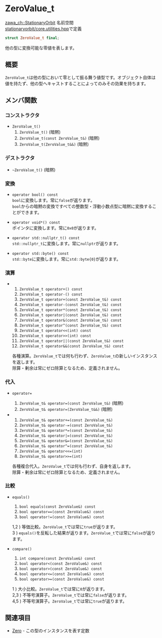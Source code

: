 # ZeroValue_t

[zawa_ch::StationaryOrbit](../../namespaces/zawa_ch/stationaryorbit.md) 名前空間  
[stationaryorbit/core.utilities.hpp](../../headers/stationaryorbit/core.utilities.hpp.md)で定義  

```C++
struct ZeroValue_t final;
```

他の型に変換可能な零値を表します。

## 概要

`ZeroValue_t`は他の型において零として振る舞う値型です。オブジェクト自体は値を持たず、他の型へキャストすることによってのみその効果を持ちます。  

## メンバ関数

### コンストラクタ

- `ZeroValue_t()`
    1. `ZeroValue_t()` (暗黙)
    2. `ZeroValue_t(const ZeroValue_t&)` (暗黙)
    3. `ZeroValue_t(ZeroValue_t&&)` (暗黙)

### デストラクタ

- `~ZeroValue_t()` (暗黙)

### 変換

- `operator bool() const`  
    `bool`に変換します。常に`false`が返ります。  
    `bool`からの暗黙の変換ですべての整数型・浮動小数点型に暗黙に変換することができます。  

- `operator void*() const`  
    ポインタに変換します。常に`0x0`が返ります。  

- `operator std::nullptr_t() const`  
    `std::nullptr_t`に変換します。常に`nullptr`が返ります。  

- `operator std::byte() const`  
    `std::byte`に変換します。常に`std::byte{0}`が返ります。  

### 演算

- 
    1. `ZeroValue_t operator+() const`  
    2. `ZeroValue_t operator-() const`  
    3. `ZeroValue_t operator+(const ZeroValue_t&) const`
    4. `ZeroValue_t operator-(const ZeroValue_t&) const`
    5. `ZeroValue_t operator*(const ZeroValue_t&) const`
    6. `ZeroValue_t operator|(const ZeroValue_t&) const`
    7. `ZeroValue_t operator&(const ZeroValue_t&) const`
    8. `ZeroValue_t operator^(const ZeroValue_t&) const`
    9. `ZeroValue_t operator<<(int) const`
    10. `ZeroValue_t operator>>(int) const`
    11. `ZeroValue_t operator||(const ZeroValue_t&) const`
    12. `ZeroValue_t operator&&(const ZeroValue_t&) const`

    各種演算。`ZeroValue_t`では何も行わず、`ZeroValue_t`の新しいインスタンスを返します。  
    除算・剰余は常にゼロ除算となるため、定義されません。  

### 代入

- `operator=`
    1. `ZeroValue_t& operator=(const ZeroValue_t&)` (暗黙)
    2. `ZeroValue_t& operator=(ZeroValue_t&&)` (暗黙)

- 
    1. `ZeroValue_t& operator+=(const ZeroValue_t&)`
    2. `ZeroValue_t& operator-=(const ZeroValue_t&)`
    3. `ZeroValue_t& operator*=(const ZeroValue_t&)`
    4. `ZeroValue_t& operator|=(const ZeroValue_t&)`
    5. `ZeroValue_t& operator&=(const ZeroValue_t&)`
    6. `ZeroValue_t& operator^=(const ZeroValue_t&)`
    7. `ZeroValue_t& operator<<=(int)`
    8. `ZeroValue_t& operator>>=(int)`

    各種複合代入。`ZeroValue_t`では何も行わず、自身を返します。  
    除算・剰余は常にゼロ除算となるため、定義されません。  

### 比較

- `equals()`
    1. `bool equals(const ZeroValue&) const`
    2. `bool operator==(const ZeroValue&) const`
    3. `bool operator!=(const ZeroValue&) const`

    1,2 ) 等価比較。`ZeroValue_t`では常に`true`が返ります。  
    3 ) `equals()`を反転した結果が返ります。`ZeroValue_t`では常に`false`が返ります。  

- `compare()`
    1. `int compare(const ZeroValue&) const`
    2. `bool operator<(const ZeroValue&) const`
    3. `bool operator>(const ZeroValue&) const`
    4. `bool operator<=(const ZeroValue&) const`
    5. `bool operator>=(const ZeroValue&) const`

    1 ) 大小比較。`ZeroValue_t`では常に`0`が返ります。  
    2,3 ) 不等号演算子。`ZeroValue_t`では常に`false`が返ります。  
    4,5 ) 不等号演算子。`ZeroValue_t`では常に`true`が返ります。  

## 関連項目

- [Zero](zero.md) - この型のインスタンスを表す定数
